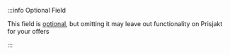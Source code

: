 :::info Optional Field

This field is [optional](/docs/terminology/required-vs-optional), but omitting it may leave out functionality on Prisjakt for your offers

:::